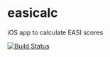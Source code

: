 # easicalc
iOS app to calculate EASI scores

[![Build Status](https://travis-ci.org/brownl/easicalc.svg?branch=master)](https://travis-ci.org/brownl/easicalc)
